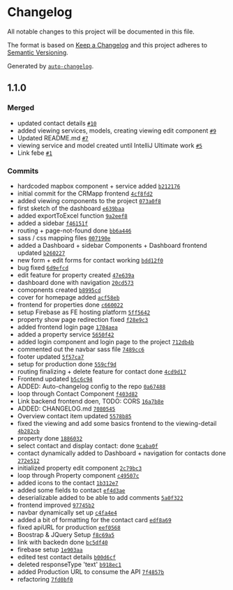 # Changelog

All notable changes to this project will be documented in this file.

The format is based on [Keep a Changelog](https://keepachangelog.com/en/1.0.0/)
and this project adheres to [Semantic Versioning](https://semver.org/spec/v2.0.0.html).

Generated by [`auto-changelog`](https://github.com/CookPete/auto-changelog).

## 1.1.0

### Merged

- updated contact details [`#10`](https://github.com/Ahiiia92/CRMapp-angular-frontend/pull/10)
- added viewing services, models, creating viewing edit component [`#9`](https://github.com/Ahiiia92/CRMapp-angular-frontend/pull/9)
- Updated README.md [`#7`](https://github.com/Ahiiia92/CRMapp-angular-frontend/pull/7)
- viewing service and model created until IntelliJ Ultimate work [`#5`](https://github.com/Ahiiia92/CRMapp-angular-frontend/pull/5)
- Link febe [`#1`](https://github.com/Ahiiia92/CRMapp-angular-frontend/pull/1)

### Commits

- hardcoded mapbox component + service added [`b212176`](https://github.com/Ahiiia92/CRMapp-angular-frontend/commit/b212176d8aac7569bc95175cdea805eca877b2c3)
- initial commit for the CRMapp frontend [`4cf8fd2`](https://github.com/Ahiiia92/CRMapp-angular-frontend/commit/4cf8fd2378378c0ecbb61f2f442c79aa7b476353)
- added viewing components to the project [`073a0f8`](https://github.com/Ahiiia92/CRMapp-angular-frontend/commit/073a0f8025ff9e03cd706b0baf692ccc8339290a)
- first sketch of the dashboard [`e639baa`](https://github.com/Ahiiia92/CRMapp-angular-frontend/commit/e639baa72bc94abc6dfe006e2546eb9d022da3ca)
- added exportToExcel function [`9a2eef8`](https://github.com/Ahiiia92/CRMapp-angular-frontend/commit/9a2eef85a6d94ce883583a572ee764a40ae53a5c)
- added a sidebar [`f46151f`](https://github.com/Ahiiia92/CRMapp-angular-frontend/commit/f46151f102953dc974c258193075fd7a7bc7a3d2)
- routing + page-not-found done [`bb6a446`](https://github.com/Ahiiia92/CRMapp-angular-frontend/commit/bb6a4461a4626910faf859b18de940c74664dd79)
- sass / css mapping files [`007190e`](https://github.com/Ahiiia92/CRMapp-angular-frontend/commit/007190e31bf2c4fa1955367ab655f373ad510852)
- added a Dashboard + sidebar Components + Dashboard frontend updated [`b260227`](https://github.com/Ahiiia92/CRMapp-angular-frontend/commit/b260227739f0de6ad35e035151f37b484b784050)
- new form + edit forms for contact working [`bdd12f0`](https://github.com/Ahiiia92/CRMapp-angular-frontend/commit/bdd12f0b49b2f17f7797f8a14476244ea73637e0)
- bug fixed [`6d9efcd`](https://github.com/Ahiiia92/CRMapp-angular-frontend/commit/6d9efcde3fc56c857cdf12c0e2b563d76decd0c6)
- edit feature for property created [`47e639a`](https://github.com/Ahiiia92/CRMapp-angular-frontend/commit/47e639abc312e6e91c731f648332f64bbf03ccdd)
- dashboard done with navigation [`20cd573`](https://github.com/Ahiiia92/CRMapp-angular-frontend/commit/20cd5733aed8cfc3d4a508a2f9b85238c58ff8a2)
- comopnents created [`b8995cd`](https://github.com/Ahiiia92/CRMapp-angular-frontend/commit/b8995cd606c88583f3d4fe50212e7e1d3304bf41)
- cover for homepage added [`acf58eb`](https://github.com/Ahiiia92/CRMapp-angular-frontend/commit/acf58eb8d78ffcfe2bdab08456f39cf7421a525c)
- frontend for properties done [`c660022`](https://github.com/Ahiiia92/CRMapp-angular-frontend/commit/c6600229d1349f81bc4801b6b13a1452e5d9ca76)
- setup Firebase as FE hosting platform [`5ff5642`](https://github.com/Ahiiia92/CRMapp-angular-frontend/commit/5ff5642478c23899d47ee11c5b9c6681330b1708)
- property show page redirection fixed [`f28e9c3`](https://github.com/Ahiiia92/CRMapp-angular-frontend/commit/f28e9c302701a61a278fae0d8facb3fa534386b9)
- added frontend login page [`1704aea`](https://github.com/Ahiiia92/CRMapp-angular-frontend/commit/1704aea1797d1202e00716241584ecd28ea140f8)
- added a property service [`5650f42`](https://github.com/Ahiiia92/CRMapp-angular-frontend/commit/5650f425b9a9bddc04cc8ef5aaba3f53a786d9f2)
- added login component and login page to the project [`712db4b`](https://github.com/Ahiiia92/CRMapp-angular-frontend/commit/712db4b917840882e77b9e6a144c7d70fd837959)
- commented out the navbar sass file [`7489cc6`](https://github.com/Ahiiia92/CRMapp-angular-frontend/commit/7489cc62414b90d2055b0a355fda33496a19815a)
- footer updated [`5f57ca7`](https://github.com/Ahiiia92/CRMapp-angular-frontend/commit/5f57ca7828bc73a19976e39cc510db8da940aa9b)
- setup for production done [`559cf9d`](https://github.com/Ahiiia92/CRMapp-angular-frontend/commit/559cf9d5dde06f055e945db3391fe3035f3e62cd)
- routing finalizing + delete feature for contact done [`4cd9d17`](https://github.com/Ahiiia92/CRMapp-angular-frontend/commit/4cd9d17fde0574981ec7f615019e97d28de4e9db)
- Frontend updated [`b5c6c94`](https://github.com/Ahiiia92/CRMapp-angular-frontend/commit/b5c6c94398fc615856c232668eff3aadfe06ddf7)
- ADDED: Auto-changelog config to the repo [`0a67488`](https://github.com/Ahiiia92/CRMapp-angular-frontend/commit/0a674882d0ef2cdd4dfa42527aaa2a020f184ac9)
- loop through Contact Component [`f403d82`](https://github.com/Ahiiia92/CRMapp-angular-frontend/commit/f403d82aa22db2dabe8e1961dc34810b93d7e84e)
- Link backend frontend doen, TODO: CORS [`16a7b8e`](https://github.com/Ahiiia92/CRMapp-angular-frontend/commit/16a7b8ebd28c97362dd7346bc380593880cec1eb)
- ADDED: CHANGELOG.md [`7080545`](https://github.com/Ahiiia92/CRMapp-angular-frontend/commit/70805459eb7138b1ebb7b1e316ed2f3023b6564d)
- Overview contact item updated [`5578b85`](https://github.com/Ahiiia92/CRMapp-angular-frontend/commit/5578b85a02d29d080d33a4d705aa221a5737c30b)
- fixed the viewing and add some basics frontend to the viewing-detail [`4b282cb`](https://github.com/Ahiiia92/CRMapp-angular-frontend/commit/4b282cb7c464697c2277f8743ba71556ce8374f6)
- property done [`1886032`](https://github.com/Ahiiia92/CRMapp-angular-frontend/commit/1886032382087cb20023555b5b7f9093243638d8)
- select contact and display contact: done [`9caba0f`](https://github.com/Ahiiia92/CRMapp-angular-frontend/commit/9caba0f3475a8542c9a04f7ff432ef4924df07f7)
- contact dynamically added to Dashboard + navigation for contacts done [`272e512`](https://github.com/Ahiiia92/CRMapp-angular-frontend/commit/272e512bc7bd5cc3abbd915ca1174c57c9b514aa)
- initialized property edit component [`2c79bc3`](https://github.com/Ahiiia92/CRMapp-angular-frontend/commit/2c79bc3052d025e80ad60474e7f3ed29e2144366)
- loop through Property component [`c49507c`](https://github.com/Ahiiia92/CRMapp-angular-frontend/commit/c49507ce970e4b069592dd3d91a1839a147b4366)
- added icons to the contact [`1b312e7`](https://github.com/Ahiiia92/CRMapp-angular-frontend/commit/1b312e7ad26d872daa8f56323f22438b400e9c5e)
- added some fields to contact [`ef4d3ae`](https://github.com/Ahiiia92/CRMapp-angular-frontend/commit/ef4d3aeaeabaffc178dd495def382d9ef01454b2)
- deserializable added to be able to add comments [`5a0f322`](https://github.com/Ahiiia92/CRMapp-angular-frontend/commit/5a0f322e1fe1d448062d6cc2c659b41b017e4682)
- frontend improved [`97745b2`](https://github.com/Ahiiia92/CRMapp-angular-frontend/commit/97745b2666ad7ada34476302fef3bbb670e4f267)
- navbar dynamically set up [`c4fa4e4`](https://github.com/Ahiiia92/CRMapp-angular-frontend/commit/c4fa4e46d64fe4d48b939d3a8370faa86c2e549b)
- added a bit of formatting for the contact card [`edf8a69`](https://github.com/Ahiiia92/CRMapp-angular-frontend/commit/edf8a69921c42698a768bac30062a7a6071f04f0)
- fixed apiURL for production [`eef0568`](https://github.com/Ahiiia92/CRMapp-angular-frontend/commit/eef0568720c393a0971fedaf5cd37f08a85e48a6)
- Boostrap & JQuery Setup [`f8c69a5`](https://github.com/Ahiiia92/CRMapp-angular-frontend/commit/f8c69a5d4bf17fbfac3a7adfce3e76dc543fc62f)
- link with backedn done [`bc5df40`](https://github.com/Ahiiia92/CRMapp-angular-frontend/commit/bc5df40882e236057f7f2981aa933b0d62044dc0)
- firebase setup [`1e903aa`](https://github.com/Ahiiia92/CRMapp-angular-frontend/commit/1e903aad59d4bd484c0a44ed3c5c5f71fe93fcf5)
- edited test contact details [`b00d6cf`](https://github.com/Ahiiia92/CRMapp-angular-frontend/commit/b00d6cf71f2597b8639c33cbc079cea2a604fba5)
- deleted responseType 'text' [`b918ec1`](https://github.com/Ahiiia92/CRMapp-angular-frontend/commit/b918ec12150d805c4921b5c6c97c79861c0819a5)
- added Production URL to consume the API [`7f4857b`](https://github.com/Ahiiia92/CRMapp-angular-frontend/commit/7f4857bc83fbd7961b330b90bc936255ac2eaa8b)
- refactoring [`7fd0bf0`](https://github.com/Ahiiia92/CRMapp-angular-frontend/commit/7fd0bf0cccb95f213c16905d469770c9870c16d4)
